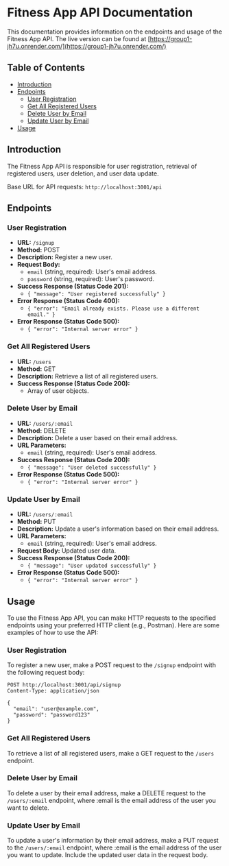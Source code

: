 # Fitness App API Documentation

This documentation provides information on the endpoints and usage of the Fitness App API. The live version can be found at [https://group1-jh7u.onrender.com/](https://group1-jh7u.onrender.com/)

## Table of Contents

- [Introduction](#introduction)
- [Endpoints](#endpoints)
  - [User Registration](#user-registration)
  - [Get All Registered Users](#get-all-registered-users)
  - [Delete User by Email](#delete-user-by-email)
  - [Update User by Email](#update-user-by-email)
- [Usage](#usage)

## Introduction

The Fitness App API is responsible for user registration, retrieval of registered users, user deletion, and user data update.

Base URL for API requests: `http://localhost:3001/api`

## Endpoints

### User Registration

- **URL:** `/signup`
- **Method:** POST
- **Description:** Register a new user.
- **Request Body:**
  - `email` (string, required): User's email address.
  - `password` (string, required): User's password.
- **Success Response (Status Code 201):**
  - `{ "message": "User registered successfully" }`
- **Error Response (Status Code 400):**
  - `{ "error": "Email already exists. Please use a different email." }`
- **Error Response (Status Code 500):**
  - `{ "error": "Internal server error" }`

### Get All Registered Users

- **URL:** `/users`
- **Method:** GET
- **Description:** Retrieve a list of all registered users.
- **Success Response (Status Code 200):**
  - Array of user objects.

### Delete User by Email

- **URL:** `/users/:email`
- **Method:** DELETE
- **Description:** Delete a user based on their email address.
- **URL Parameters:**
  - `email` (string, required): User's email address.
- **Success Response (Status Code 200):**
  - `{ "message": "User deleted successfully" }`
- **Error Response (Status Code 500):**
  - `{ "error": "Internal server error" }`

### Update User by Email

- **URL:** `/users/:email`
- **Method:** PUT
- **Description:** Update a user's information based on their email address.
- **URL Parameters:**
  - `email` (string, required): User's email address.
- **Request Body:** Updated user data.
- **Success Response (Status Code 200):**
  - `{ "message": "User updated successfully" }`
- **Error Response (Status Code 500):**
  - `{ "error": "Internal server error" }`

## Usage

To use the Fitness App API, you can make HTTP requests to the specified endpoints using your preferred HTTP client (e.g., Postman). Here are some examples of how to use the API:

### User Registration

To register a new user, make a POST request to the `/signup` endpoint with the following request body:

```http
POST http://localhost:3001/api/signup
Content-Type: application/json

{
  "email": "user@example.com",
  "password": "password123"
}
```

### Get All Registered Users

To retrieve a list of all registered users, make a GET request to the `/users` endpoint.

### Delete User by Email

To delete a user by their email address, make a DELETE request to the `/users/:email` endpoint, where :email is the email address of the user you want to delete.

### Update User by Email

To update a user's information by their email address, make a PUT request to the `/users/:email` endpoint, where :email is the email address of the user you want to update. Include the updated user data in the request body.
